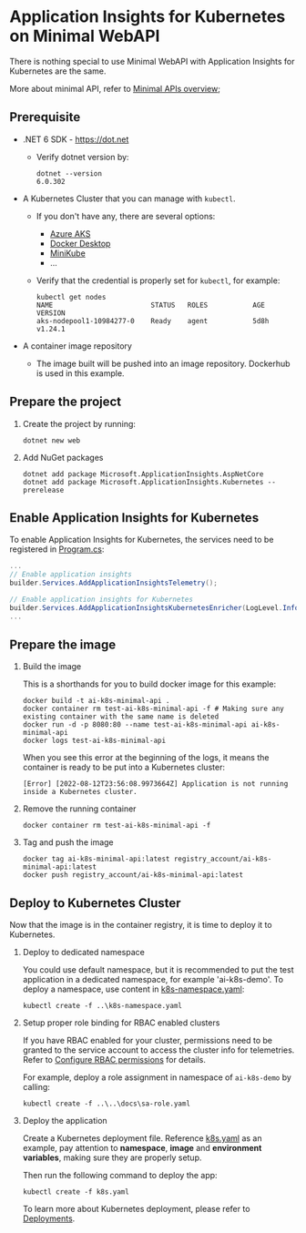 # Application Insights for Kubernetes on Minimal WebAPI

There is nothing special to use Minimal WebAPI with Application Insights for Kubernetes are the same.

More about minimal API, refer to [Minimal APIs overview](https://docs.microsoft.com/en-us/aspnet/core/fundamentals/minimal-apis?view=aspnetcore-6.0);

## Prerequisite

* .NET 6 SDK - <https://dot.net>
    * Verify dotnet version by:
        ```shell
        dotnet --version
        6.0.302
        ```
* A Kubernetes Cluster that you can manage with `kubectl`.
    * If you don't have any, there are several options:
        * [Azure AKS](https://docs.microsoft.com/en-us/azure/aks/)
        * [Docker Desktop](https://www.docker.com/products/docker-desktop/)
        * [MiniKube](https://minikube.sigs.k8s.io/docs/start/)
        * ...
    * Verify that the credential is properly set for `kubectl`, for example:

        ```shell
        kubectl get nodes
        NAME                        STATUS   ROLES           AGE    VERSION
        aks-nodepool1-10984277-0    Ready    agent           5d8h   v1.24.1
        ```

* A container image repository
  * The image built will be pushed into an image repository. Dockerhub is used in this example.

## Prepare the project

1. Create the project by running:

    ```shell
    dotnet new web
    ```

1. Add NuGet packages

    ```shell
    dotnet add package Microsoft.ApplicationInsights.AspNetCore
    dotnet add package Microsoft.ApplicationInsights.Kubernetes --prerelease
    ```

## Enable Application Insights for Kubernetes

To enable Application Insights for Kubernetes, the services need to be registered in [Program.cs](./Program.cs):

```csharp
...
// Enable application insights
builder.Services.AddApplicationInsightsTelemetry();

// Enable application insights for Kubernetes
builder.Services.AddApplicationInsightsKubernetesEnricher(LogLevel.Information);
...
```

## Prepare the image

1. Build the image

    This is a shorthands for you to build docker image for this example:

    ```shell
    docker build -t ai-k8s-minimal-api .
    docker container rm test-ai-k8s-minimal-api -f # Making sure any existing container with the same name is deleted
    docker run -d -p 8080:80 --name test-ai-k8s-minimal-api ai-k8s-minimal-api
    docker logs test-ai-k8s-minimal-api
    ```

    When you see this error at the beginning of the logs, it means the container is ready to be put into a Kubernetes cluster:

    ```log
    [Error] [2022-08-12T23:56:08.9973664Z] Application is not running inside a Kubernetes cluster.
    ```

1. Remove the running container

    ```shell
    docker container rm test-ai-k8s-minimal-api -f
    ```

2. Tag and push the image

    ```shell
    docker tag ai-k8s-minimal-api:latest registry_account/ai-k8s-minimal-api:latest
    docker push registry_account/ai-k8s-minimal-api:latest
    ```


## Deploy to Kubernetes Cluster

Now that the image is in the container registry, it is time to deploy it to Kubernetes.

1. Deploy to dedicated namespace

    You could use default namespace, but it is recommended to put the test application in a dedicated namespace, for example 'ai-k8s-demo'. To deploy a namespace, use content in [k8s-namespace.yaml](../k8s-namespace.yaml):

    ```shell
    kubectl create -f ..\k8s-namespace.yaml
    ```

1. Setup proper role binding for RBAC enabled clusters

    If you have RBAC enabled for your cluster, permissions need to be granted to the service account to access the cluster info for telemetries. Refer to [Configure RBAC permissions](../../docs/configure-rbac-permissions.md) for details.

    For example, deploy a role assignment in namespace of `ai-k8s-demo` by calling:

    ```shell
    kubectl create -f ..\..\docs\sa-role.yaml
    ```

1. Deploy the application

    Create a Kubernetes deployment file. Reference [k8s.yaml](./k8s.yaml) as an example, pay attention to **namespace**, **image** and **environment variables**, making sure they are properly setup.

    Then run the following command to deploy the app:

    ```shell
    kubectl create -f k8s.yaml
    ```

    To learn more about Kubernetes deployment, please refer to [Deployments](https://kubernetes.io/docs/concepts/workloads/controllers/deployment/).
